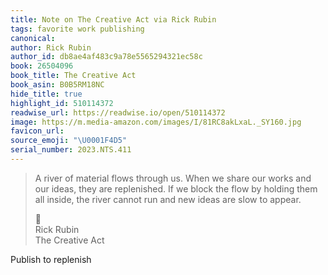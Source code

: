 ```yaml
---
title: Note on The Creative Act via Rick Rubin
tags: favorite work publishing
canonical:
author: Rick Rubin
author_id: db8ae4af483c9a78e5565294321ec58c
book: 26504096
book_title: The Creative Act
book_asin: B0B5RM18NC
hide_title: true
highlight_id: 510114372
readwise_url: https://readwise.io/open/510114372
image: https://m.media-amazon.com/images/I/81RC8akLxaL._SY160.jpg
favicon_url:
source_emoji: "\U0001F4D5"
serial_number: 2023.NTS.411
---
```

> A river of material flows through us. When we share our works and our ideas, they are replenished. If we block the flow by holding them all inside, the river cannot run and new ideas are slow to appear.
> <div class="quoteback-footer"><div class="quoteback-avatar"><span class="mini-emoji"> 📕</span></div><div class="quoteback-metadata"><div class="metadata-inner"><span style="display:none">FROM:</span><div aria-label="Rick Rubin" class="quoteback-author"> Rick Rubin</div><div aria-label="The Creative Act" class="quoteback-title"> The Creative Act</div></div></div></div>

Publish to replenish